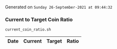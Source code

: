 Generated on `Sunday 26-September-2021 at 09:44:32`

### Current to Target Coin Ratio
`current_coin_ratio.sh`

Date|Current|Target|Ratio
---|---|---|---
